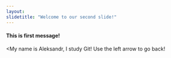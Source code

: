 ```yaml
---
layout: 
slidetitle: "Welcome to our second slide!"
---
```

#### This is first message!
<My name is Aleksandr, I study Git!
Use the left arrow to go back!